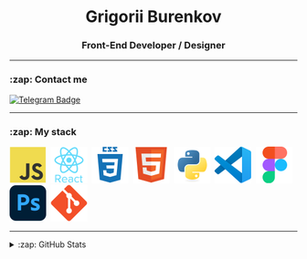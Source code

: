 <h1 align="center">Grigorii Burenkov</h1>
<h3 align="center">Front-End Developer / Designer</h3>

---

<h3 align="left">:zap: Contact me </h3>
<div id="badges">
  <a href="https://t.me/skv0rr">
    <img src="https://img.shields.io/badge/Telegram-blue?style=for-the-badge&logo=telegram&logoColor=white" alt="Telegram Badge"/>
  </a>
</div>

---

<h3 align="left">:zap: My stack</h3>
<div>
  <img src="https://github.com/devicons/devicon/blob/master/icons/javascript/javascript-original.svg" title="JavaScript" alt="JavaScript" width="64" height="64"/>&nbsp;
  <img src="https://github.com/devicons/devicon/blob/master/icons/react/react-original-wordmark.svg" title="React" alt="React" width="64" height="64"/>&nbsp;
  <img src="https://github.com/devicons/devicon/blob/master/icons/css3/css3-plain-wordmark.svg"  title="CSS3" alt="CSS" width="64" height="64"/>&nbsp;
  <img src="https://github.com/devicons/devicon/blob/master/icons/html5/html5-original.svg" title="HTML5" alt="HTML" width="64" height="64"/>&nbsp;
  <img src="https://github.com/devicons/devicon/blob/master/icons/python/python-original.svg" title="Python" alt="Python" width="64" height="64"/>&nbsp;
  <img src="https://github.com/devicons/devicon/blob/master/icons/vscode/vscode-original.svg" title="VScode" alt="VScode" width="64" height="64"/>&nbsp;
  <img src="https://github.com/devicons/devicon/blob/master/icons/figma/figma-original.svg" title="Figma" alt="Figma" width="64" height="64"/>&nbsp;
  <img src="https://github.com/devicons/devicon/blob/master/icons/photoshop/photoshop-original.svg" title="Photoshop" alt="Photoshop" width="64" height="64"/>&nbsp;
  <img src="https://github.com/devicons/devicon/blob/master/icons/git/git-original.svg" title="Git" **alt="Git" width="64" height="64"/>
</div>

---

<div>
  <details>
    <summary>:zap: GitHub Stats</summary>
    <img align="left" alt="Grigorii's GitHub Stats" src="https://github-readme-stats.vercel.app/api?username=skv0r&show_icons=true&hide_border=false&title_color=ff652f&icon_color=FFE640&bg_color=09131B&text_color=ffffff&border_color=0c1a25" />
    <a align="right" href="https://git.io/streak-stats"><img src="https://github-readme-streak-stats.herokuapp.com?user=skv0r&theme=dark&hide_border=true&date_format=j%20M%5B%20Y%5D&card_width=525" alt="GitHub Streak" /></a>
  </details>
</div>
